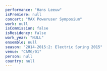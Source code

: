 ```yaml
---
performance: "Hans Leeuw"
isPremiere: null
concert: "MAX Poweruser Symposium"
work: null
isCommission: false
isResidency: false
work_year: "NULL"
ensemble: null
season: "2014-2015:2: Electric Spring 2015"
venue: "CAMG/01"
person: null
country: null
---
```


